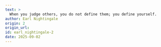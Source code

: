 ```yaml
---
text: >
  When you judge others, you do not define them; you define yourself.
author: Earl Nightingale
origin: 2
origin_url:
id: earl_nightingale-2
date: 2025-09-02 
---
```

